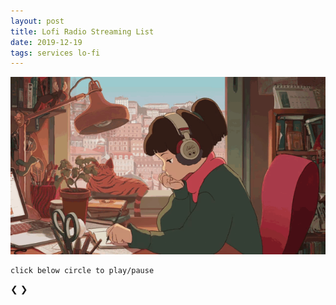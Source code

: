 ```yaml
---
layout: post
title: Lofi Radio Streaming List
date: 2019-12-19
tags: services lo-fi
---
```


<link rel="stylesheet" type="text/css" href="{{ site.url }}/assets/css/slideshow.css" />

![lo-fi image](/assets/images/posts/2019-12-19-test-html5-audio.gif)

<script src="/assets/vendor/progressbar.min.js"></script>
<script>
let progressbarwrapper = ProgressBarConf();
let bar = progressbarwrapper.draw('progressbar-container', 'linep');
progressbarwrapper.animate(bar, 0.0, 0);

const id = 0;
const thumbnail = 1;
const sourceSrc = 2;
const sourceType = 3;
let audios = [
  [
    "hyades.shoutca.st",
    "https://cdn-profiles.tunein.com/s288329/images/logoq.jpg?t=636294",
    "http://hyades.shoutca.st:8043/autodj",
    "audio/mpeg",
  ],
  /*
  [
    "tunein_com_Now_Playing_s290316",
    "https://cdn-profiles.tunein.com/s290316/images/logoq.jpg?t=151378",
    "http://listen.shoutcast.com/freshsndgold",
    "audio/mpeg",
  ],*/
  [
    "radio_net_lautfm_lofi",
    "https://static.radio.net/inc/v2/images/avatars/station_avatar.gif",
    "https://stream.laut.fm/lofi?ref=radiode",
    "audio/mpeg",
  ],
];

let slideClassName = 'musicSlide';
let slideshowObj = slideshow();
slideshowObj.init(slideClassName, 'dot');

for(let audioKey in audios) {
  let templateId = util.genID();
  let $clone = $('#template').clone();
  $clone.attr('id', templateId);
  $clone.removeClass('mySlides');
  $clone.addClass(slideClassName);
  $clone.find('[name=sequence]').html('' + (Number(audioKey)+1) + '/' + audios.length);
  $clone.find('[name=thumbnail]').attr('src', audios[audioKey][thumbnail]);
  $clone.find('[name=caption]').html(audios[audioKey][id]);
  let audioId = util.genID();
  $clone.find('audio').attr('id', audioId);
  $clone.find('[name=audiosrc]').attr('src', audios[audioKey][sourceSrc]);
  $clone.find('[name=audiosrc]').attr('type', audios[audioKey][sourceType]);
  $('#slideshow-container').prepend($clone);

  $clone.find('[name=thumbnail]').click(() => {
      let audio = document.getElementById(audioId);
      if(audio.paused) { audio.play(); }
      else { audio.pause(); }
  });

  $('#dot-container').append('<span class="dot"></span>');

  progressbarwrapper.animate(bar, (Number(audioKey)+1)/audios.length, 10);
}

$('#prev').click(slideshowObj.prevSlide);
$('#next').click(slideshowObj.nextSlide);
for(let i=0; i<$('.dot').length; i++) {
	$($('.dot').get(i)).click(() => {
    slideshowObj.currSlide(i);
  });
}

slideshowObj.currSlide(0);
progressbarwrapper.animate(bar, 1.0, 100);
</script>

``` shell
click below circle to play/pause
```

<div id="progressbar-container"></div>

<div id="slideshow-container" class="slideshow-container" style="max-width:150px;">
  <!-- contents -->
  <!-- Next and previous buttons -->
  <a class="prev" id="prev">&#10094;</a>
  <a class="next" id="next">&#10095;</a>
</div>

<!-- The dots/circles -->
<div id="dot-container" style="text-align:center">
</div>


<!-- Full-width images with number and caption text -->
<div id="template" class="mySlides fade" style="display:none; text-align:center;">
  <div name="sequence" class="numbertext"></div>
  <img name="thumbnail" src="#" style="width:150px; height:150px; border-radius:50%; vertical-align:middle;"/>
  <div name="caption" class="text"></div>
  <audio controls loop style="display:none;">
    <source name="audiosrc" src="#" type="#">
    Your browser does not support the audio element.
  </audio>
</div>
